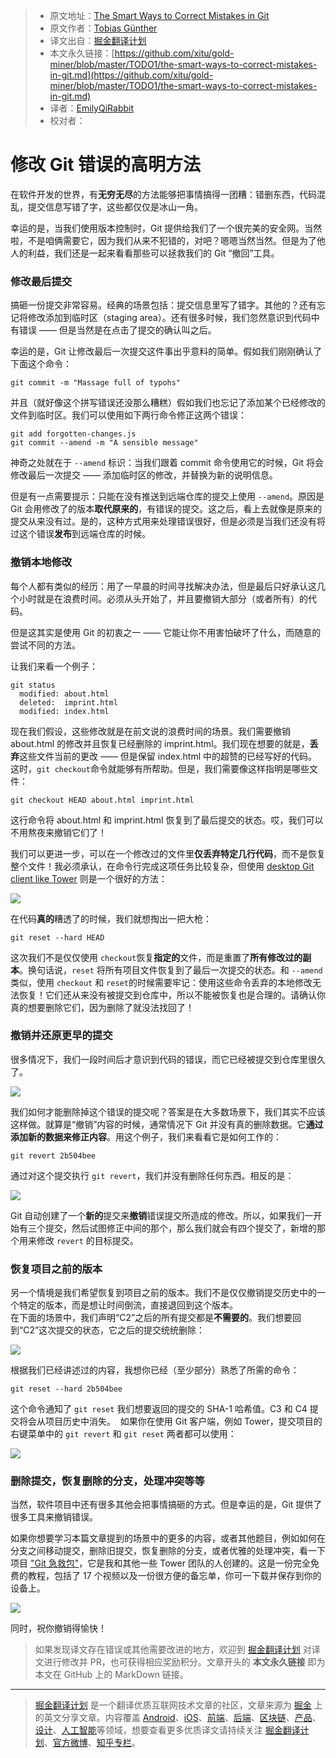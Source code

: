 > * 原文地址：[The Smart Ways to Correct Mistakes in Git](https://css-tricks.com/the-smart-ways-to-correct-mistakes-in-git/)
> * 原文作者：[Tobias Günther](https://css-tricks.com/author/tobiasgunther/)
> * 译文出自：[掘金翻译计划](https://github.com/xitu/gold-miner)
> * 本文永久链接：[https://github.com/xitu/gold-miner/blob/master/TODO1/the-smart-ways-to-correct-mistakes-in-git.md](https://github.com/xitu/gold-miner/blob/master/TODO1/the-smart-ways-to-correct-mistakes-in-git.md)
> * 译者：[EmilyQiRabbit](https://github.com/EmilyQiRabbit)
> * 校对者：

# 修改 Git 错误的高明方法

在软件开发的世界，有**无穷无尽**的方法能够把事情搞得一团糟：错删东西，代码混乱，提交信息写错了字，这些都仅仅是冰山一角。

幸运的是，当我们使用版本控制时，Git 提供给我们了一个很完美的安全网。当然啦，不是咱俩需要它，因为我们从来不犯错的，对吧？嗯嗯当然当然。但是为了他人的利益，我们还是一起来看看那些可以拯救我们的 Git “撤回”工具。

### 修改最后提交

搞砸一份提交非常容易。经典的场景包括：提交信息里写了错字。其他的？还有忘记将修改添加到临时区（staging area）。还有很多时候，我们忽然意识到代码中有错误 —— 但是当然是在点击了提交的确认叫之后。

幸运的是，Git 让修改最后一次提交这件事出乎意料的简单。假如我们刚刚确认了下面这个命令：

```
git commit -m "Massage full of typohs"
```

并且（就好像这个拼写错误还没那么糟糕）假如我们也忘记了添加某个已经修改的文件到临时区。我们可以使用如下两行命令修正这两个错误：

```
git add forgotten-changes.js
​​git commit --amend -m "A sensible message"
```

神奇之处就在于 `--amend​` 标识：当我们跟着 commit 命令使用它的时候，Git 将会修改最后一次提交 —— 添加临时区的修改，并替换为新的说明信息。

但是有一点需要提示：只能在没有推送到远端仓库的提交上使用 `--amend`。原因是 Git 会用修改了的版本**取代原来的**，有错误的提交。这之后，看上去就像是原来的提交从来没有过。是的，这种方式用来处理错误很好，但是必须是当我们还没有将过这个错误**发布**到远端仓库的时候。

### 撤销本地修改

每个人都有类似的经历：用了一早晨的时间寻找解决办法，但是最后只好承认这几个小时就是在浪费时间。必须从头开始了，并且要撤销大部分（或者所有）的代码。

但是这其实是使用 Git 的初衷之一 —— 它能让你不用害怕破坏了什么，而随意的尝试不同的方法。

让我们来看一个例子：

```
git status
​​  modified: about.html
​​  deleted:  imprint.html
​​  modified: index.html
```

现在我们假设，这些修改就是在前文说的浪费时间的场景。我们需要撤销 about.html 的修改并且恢复已经删除的 imprint.html。我们现在想要的就是，**丢弃**这些文件当前的更改 —— 但是保留 index.html 中的超赞的已经写好的代码。这时，`git checkout​` 命令就能够有所帮助。但是，我们需要像这样指明是哪些文件：

```
git checkout HEAD about.html imprint.html
```

这行命令将 about.html 和 imprint.html 恢复到了最后提交的状态。哎，我们可以不用熬夜来撤销它们了！

我们可以更进一步，可以在一个修改过的文件里**仅丢弃特定几行代码**，而不是恢复整个文件！我必须承认，在命令行完成这项任务比较复杂，但使用 [desktop Git client like Tower](https://www.git-tower.com/) 则是一个很好的方法：

![](https://css-tricks.com/wp-content/uploads/2019/02/tower-discard-single-lines-2.gif)

在代码**真的**糟透了的时候，我们就想掏出一把大枪：

```
git reset --hard HEAD
```

这次我们不是仅仅使用 `checkout`​ 恢复**指定的**文件，而是重置了**所有修改过的副本**。换句话说，`reset` 将所有项目文件恢复到了最后一次提交的状态。和 `--amend` 类似，使用 `checkout`​ 和 `reset`​ 的时候需要牢记：使用这些命令丢弃的本地修改无法恢复！它们还从来没有被提交到仓库中，所以不能被恢复也是合理的。请确认你真的想要删除它们，因为删除了就没法找回了！

### 撤销并还原更早的提交

很多情况下，我们一段时间后才意识到代码的错误，而它已经被提交到仓库里很久了。

![](https://res.cloudinary.com/css-tricks/image/upload/v1548698897/F9D13FDA-F04C-467F-A910-B944BB7AA196_a71qfi.png)

我们如何才能删除掉这个错误的提交呢？答案是在大多数场景下，我们其实不应该这样做。就算是“撤销”内容的时候，通常情况下 Git 并没有真的删除数据。它**通过添加新的数据来修正内容**。用这个例子，我们来看看它是如何工作的：

```
git revert 2b504bee
```

通过对这个提交执行 `git revert`，我们并没有删除任何东西。相反的是：

![](https://res.cloudinary.com/css-tricks/image/upload/v1548698922/F4BA4EB6-68CB-4ADB-B840-157A0FB094B8_pt0t26.png)

Git 自动创建了一个**新的**提交来**撤销**错误提交所造成的修改。所以，如果我们一开始有三个提交，然后试图修正中间的那个，那么我们就会有四个提交了，新增的那个用来修改 `revert` 的目标提交。

### 恢复项目之前的版本

另一个情境是我们希望恢复到项目之前的版本。我们不是仅仅撤销提交历史中的一个特定的版本，而是想让时间倒流，直接退回到这个版本。
​​  
在下面的场景中，我们声明“C2”之后的所有提交都是**不需要的**。我们想要回到“C2”这次提交的状态，它之后的提交统统删除：

![](https://res.cloudinary.com/css-tricks/image/upload/v1548698945/9F2F3E84-7499-4047-B3A1-812AD45D32A1_qcy0xt.png)

根据我们已经讲述过的内容，我想你已经（至少部分）熟悉了所需的命令：

```
git reset --hard 2b504bee
```

这个命令通知了 `git reset` 我们想要返回的提交的 SHA-1 哈希值。C3 和 C4 提交将会从项目历史中消失。
​​
如果你在使用 Git 客户端，例如 Tower，提交项目的右键菜单中的 `git revert` 和 `git reset` 两者都可以使用：

![](https://res.cloudinary.com/css-tricks/image/upload/v1548699011/23F90DCB-BD37-4948-A309-0682FB961824_lc3t8d.png)

### 删除提交，恢复删除的分支，处理冲突等等

当然，软件项目中还有很多其他会把事情搞砸的方式。但是幸运的是，Git 提供了很多工具来撤销错误。

如果你想要学习本篇文章提到的场景中的更多的内容，或者其他题目，例如如何在分支之间移动提交，删除旧提交，恢复删除的分支，或者优雅的处理冲突，看一下项目 ["Git 急救包"](https://www.git-tower.com/learn/git/first-aid-kit)，它是我和其他一些 Tower 团队的人创建的。这是一份完全免费的教程，包括了 17 个视频以及一份很方便的备忘单，你可一下载并保存到你的设备上。

[![](https://res.cloudinary.com/css-tricks/image/upload/v1548699043/7A41F2B2-96C4-483C-8639-B7A35F305681_vafnlo.png)](https://www.git-tower.com/learn/git/first-aid-kit)

同时，祝你撤销得愉快！

> 如果发现译文存在错误或其他需要改进的地方，欢迎到 [掘金翻译计划](https://github.com/xitu/gold-miner) 对译文进行修改并 PR，也可获得相应奖励积分。文章开头的 **本文永久链接** 即为本文在 GitHub 上的 MarkDown 链接。

---

> [掘金翻译计划](https://github.com/xitu/gold-miner) 是一个翻译优质互联网技术文章的社区，文章来源为 [掘金](https://juejin.im) 上的英文分享文章。内容覆盖 [Android](https://github.com/xitu/gold-miner#android)、[iOS](https://github.com/xitu/gold-miner#ios)、[前端](https://github.com/xitu/gold-miner#前端)、[后端](https://github.com/xitu/gold-miner#后端)、[区块链](https://github.com/xitu/gold-miner#区块链)、[产品](https://github.com/xitu/gold-miner#产品)、[设计](https://github.com/xitu/gold-miner#设计)、[人工智能](https://github.com/xitu/gold-miner#人工智能)等领域，想要查看更多优质译文请持续关注 [掘金翻译计划](https://github.com/xitu/gold-miner)、[官方微博](http://weibo.com/juejinfanyi)、[知乎专栏](https://zhuanlan.zhihu.com/juejinfanyi)。
